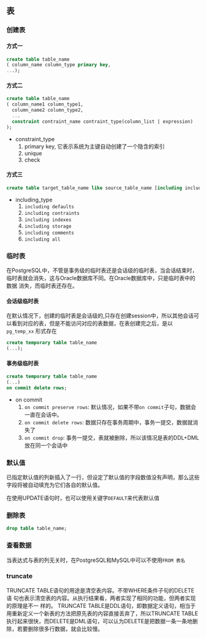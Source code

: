## 表
### 创建表
#### 方式一
```sql
create table table_name
( column_name column_type primary key,
...);
```

#### 方式二
```sql
create table table_name
( column_name1 column_type1,
  column_name2 column_type2,
  ...
  constraint contraint_name contraint_type(column_list | expression)
);
```
- constraint_type
  1. primary key, 它表示系统为主键自动创建了一个隐含的索引
  2. unique
  3. check

#### 方式三
```sql
create table target_table_name like source_table_name [including including_type];
```
- including_type
  1. `including defaults`
  2. `including contraints`
  3. `including indexes`
  4. `including storage`
  5. `including comments`
  6. `including all`

### 临时表
在PostgreSQL中，不管是事务级的临时表还是会话级的临时表，当会话结束时，临时表就会消失，这与Oracle数据库不同。在Oracle数据库中，只是临时表中的数据
消失，而临时表还存在。

#### 会话级临时表
在默认情况下，创建的临时表是会话级的,只存在创建session中，所以其他会话可以看到对应的表，但是不能访问对应的表数据，在表创建完之后，是以`pg_temp_xx`
形式存在
```sql
create temporary table table_name
(...);
```

#### 事务级临时表
```sql
create temporary table table_name
(...)
on commit delete rows;
```

- on commit
  1. `on commit preserve rows`: 默认情况，如果不带`on commit`子句，数据会一直在会话中。
  2. `on commit delete rows`: 数据只存在事务周期中，事务一提交，数据就消失了
  3. `on commit drop`: 事务一提交，表就被删除，所以该情况是表的DDL+DML放在同一个会话中

### 默认值
已指定默认值的列新插入了一行，但设定了默认值的字段数值没有声明，那么这些字段将被自动填充为它们各自的默认值。

在使用UPDATE语句时，也可以使用关键字`DEFAULT`来代表默认值

### 删除表
```sql
drop table table_name;
```

### 查看数据
当表达式与表的列无关时，在PostgreSQL和MySQL中可以不使用`FROM 表名`


### truncate
TRUNCATE TABLE语句的用途是清空表内容。不带WHERE条件子句的DELETE语
句也表示清空表的内容。从执行结果看，两者实现了相同的功能，但两者实现的原理是不一
样的。
TRUNCATE TABLE是DDL语句，即数据定义语句，相当于用重新定义一个新表的方法把原先表的内容直接丢弃了，所以TRUNCATE TABLE执行起来很快，而DELETE是DML语句，可以认为DELETE是把数据一条一条地删除，若要删除很多行数据，就会比较慢。
